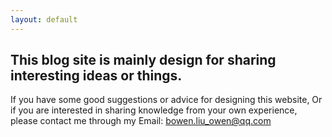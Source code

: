 ```yaml
---
layout: default
---
```


## This blog site is mainly design for sharing interesting ideas or things.

If you have some good suggestions or advice for designing this website, Or if you are interested in sharing knowledge from your own experience, please contact me through my Email: bowen.liu_owen@qq.com
